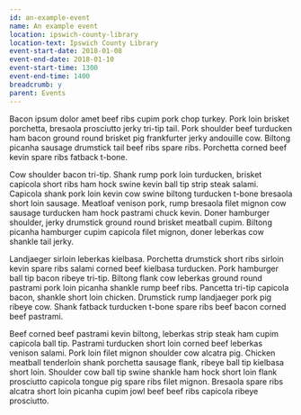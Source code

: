 ```yaml
---
id: an-example-event
name: An example event
location: ipswich-county-library
location-text: Ipswich County Library
event-start-date: 2018-01-08
event-end-date: 2018-01-10
event-start-time: 1300
event-end-time: 1400
breadcrumb: y
parent: Events
---
```


Bacon ipsum dolor amet beef ribs cupim pork chop turkey. Pork loin brisket porchetta, bresaola prosciutto jerky tri-tip tail. Pork shoulder beef turducken ham bacon ground round brisket pig frankfurter jerky andouille cow. Biltong picanha sausage drumstick tail beef ribs spare ribs. Porchetta corned beef kevin spare ribs fatback t-bone.

Cow shoulder bacon tri-tip. Shank rump pork loin turducken, brisket capicola short ribs ham hock swine kevin ball tip strip steak salami. Capicola shank pork loin kevin cow swine biltong turducken t-bone bresaola short loin sausage. Meatloaf venison pork, rump bresaola filet mignon cow sausage turducken ham hock pastrami chuck kevin. Doner hamburger shoulder, jerky drumstick ground round brisket meatball cupim. Biltong picanha hamburger cupim capicola filet mignon, doner leberkas cow shankle tail jerky.

Landjaeger sirloin leberkas kielbasa. Porchetta drumstick short ribs sirloin kevin spare ribs salami corned beef kielbasa turducken. Pork hamburger ball tip bacon ribeye tri-tip. Biltong flank cow leberkas ground round pastrami pork loin picanha shankle rump beef ribs. Pancetta tri-tip capicola bacon, shankle short loin chicken. Drumstick rump landjaeger pork pig ribeye cow. Shank fatback turducken t-bone spare ribs beef bacon corned beef pastrami.

Beef corned beef pastrami kevin biltong, leberkas strip steak ham cupim capicola ball tip. Pastrami turducken short loin corned beef leberkas venison salami. Pork loin filet mignon shoulder cow alcatra pig. Chicken meatball tenderloin shank porchetta sausage flank, ribeye ball tip kielbasa short loin. Shoulder cow ball tip swine shankle ham hock short loin flank prosciutto capicola tongue pig spare ribs filet mignon. Bresaola spare ribs alcatra short loin picanha cupim jowl beef beef ribs capicola ribeye prosciutto.

